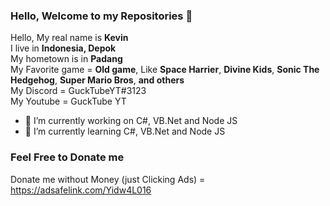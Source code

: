 ### Hello, Welcome to my Repositories 👋
Hello, My real name is **Kevin**
<br/>I live in **Indonesia, Depok**
<br/>My hometown is in **Padang**
<br/>My Favorite game = **Old game**, Like **Space Harrier**, **Divine Kids**, **Sonic The Hedgehog**, **Super Mario Bros**, **and others**
<br/>My Discord = GuckTubeYT#3123
<br/>My Youtube = GuckTube YT
<br/>
- 🔭 I’m currently working on C#, VB.Net and Node JS
- 🌱 I’m currently learning C#, VB.Net and Node JS
### Feel Free to Donate me <br/>
Donate me without Money (just Clicking Ads) = https://adsafelink.com/Yidw4L016
